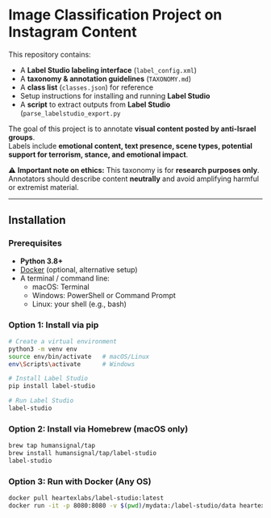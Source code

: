 # Image Classification Project on Instagram Content

This repository contains:
- A **Label Studio labeling interface** (`label_config.xml`)
- A **taxonomy & annotation guidelines** (`TAXONOMY.md`)
- A **class list** (`classes.json`) for reference
- Setup instructions for installing and running **Label Studio**
- A **script** to extract outputs from **Label Studio** (`parse_labelstudio_export.py`

The goal of this project is to annotate **visual content posted by anti-Israel groups**.  
Labels include **emotional content, text presence, scene types, potential support for terrorism, stance, and emotional impact**.  

⚠️ **Important note on ethics:** This taxonomy is for **research purposes only**. Annotators should describe content **neutrally** and avoid amplifying harmful or extremist material.

---

## Installation

### Prerequisites
- **Python 3.8+**
- [Docker](https://docs.docker.com/get-docker/) (optional, alternative setup)
- A terminal / command line:
  - macOS: Terminal
  - Windows: PowerShell or Command Prompt
  - Linux: your shell (e.g., bash)

### Option 1: Install via pip
```bash
# Create a virtual environment
python3 -m venv env
source env/bin/activate   # macOS/Linux
env\Scripts\activate      # Windows

# Install Label Studio
pip install label-studio

# Run Label Studio
label-studio
```
### Option 2: Install via Homebrew (macOS only)
```bash
brew tap humansignal/tap
brew install humansignal/tap/label-studio
label-studio
```

### Option 3: Run with Docker (Any OS)
```bash
docker pull heartexlabs/label-studio:latest
docker run -it -p 8080:8080 -v $(pwd)/mydata:/label-studio/data heartexlabs/label-studio:latest
```

